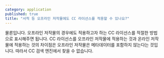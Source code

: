 ```yaml
---
category: application
published: true
title: "서적 등 오프라인 저작물에도 CC 라이선스를 적용할 수 있나요?"
---
```





물론입니다. 오프라인 저작물의 경우에도 적용하고자 하는 CC 라이선스를 적절한 방법으로 표시해주면 됩니다. CC 라이선스를 오프라인 저작물에 적용하는 것과 온라인 저작물에 적용하는 것의 차이점은 오프라인 저작물은 메타데이터를 포함하지 않는다는 것입니다. 따라서 CC 검색 엔진에서 찾을 수 없습니다.
